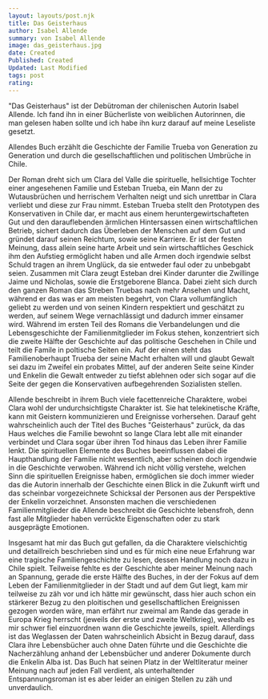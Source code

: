 ```yaml
---
layout: layouts/post.njk
title: Das Geisterhaus
author: Isabel Allende
summary: von Isabel Allende
image: das_geisterhaus.jpg
date: Created
Published: Created
Updated: Last Modified
tags: post
rating: 
---
```


"Das Geisterhaus" ist der Debütroman der chilenischen Autorin Isabel Allende. Ich fand ihn in einer Bücherliste von weiblichen Autorinnen, die man gelesen haben sollte und ich habe ihn kurz darauf auf meine Leseliste gesetzt.

Allendes Buch erzählt die Geschichte der Familie Trueba von Generation zu Generation und durch die gesellschaftlichen und politischen Umbrüche in Chile. 


Der Roman dreht sich um Clara del Valle die spirituelle, hellsichtige Tochter einer angesehenen Familie und Esteban Trueba, ein Mann der zu Wutausbrüchen und herrischem Verhalten neigt und sich unrettbar in Clara verliebt und diese zur Frau nimmt. 
Esteban Trueba stellt den Prototypen des Konservativen in Chile dar, er macht aus einem heruntergewirtschafteten Gut und den darauflebenden ärmlichen Hintersassen einen wirtschaftlichen Betrieb, sichert dadurch das Überleben der Menschen auf dem Gut und gründet darauf seinen Reichtum, sowie seine Karriere. Er ist der festen Meinung, dass allein seine harte Arbeit und sein wirtschaftliches Geschick ihm den Aufstieg ermöglicht haben und alle Armen doch irgendwie selbst Schuld tragen an ihrem Unglück, da sie entweder faul oder zu unbebgabt seien. 
Zusammen mit Clara zeugt Esteban drei Kinder darunter die Zwillinge Jaime und Nicholas, sowie die Erstgeborene Blanca. Dabei zieht sich durch den ganzen Roman das Streben Truebas nach mehr Ansehen und Macht, während er das was er am meisten begehrt, von Clara vollumfänglich geliebt zu werden und von seinen Kindern respektiert und geschätzt zu werden, auf seinem Wege vernachlässigt und dadurch immer einsamer wird. 
Während im ersten Teil des Romans die Verbandelungen und die Lebensgeschichte der Familienmitglieder im Fokus stehen, konzentriert sich die zweite Hälfte der Geschichte auf das politische Geschehen in Chile und teilt die Famile in poltische Seiten ein. Auf der einen steht das Familienoberhaupt Trueba der seine Macht erhalten will und glaubt Gewalt sei dazu im Zweifel ein probates Mittel, auf der anderen Seite seine Kinder und Enkelin die Gewalt entweder zu tiefst ablehnen oder sich sogar auf die Seite der gegen die Konservativen aufbegehrenden Sozialisten stellen. 

Allende beschreibt in ihrem Buch viele facettenreiche Charaktere, wobei Clara wohl der undurchsichtigste Charakter ist. Sie hat telekinetische Kräfte, kann mit Geistern kommunizieren und Ereignisse vorhersehen. Darauf geht wahrscheinlich auch der Titel des Buches "Geisterhaus" zurück, da das Haus welches die Familie bewohnt so lange Clara lebt alle mit einander verbindet und Clara sogar über ihren Tod hinaus das Leben ihrer Familie lenkt. Die spirituellen Elemente des Buches beeinflussen dabei die Haupthandlung der Familie nicht wesentlich, aber scheinen doch irgendwie in die Geschichte verwoben. Während ich nicht völlig verstehe, welchen Sinn die spirituellen Ereignisse haben, ermöglichen sie doch immer wieder das die Autorin innerhalb der Geschichte einen Blick in die Zukunft wirft und das scheinbar vorgezeichnete Schicksal der Personen aus der Perspektive der Enkelin vorzeichnet. 
Ansonsten machen die verschiedenen Familienmitglieder die Allende beschreibt die Geschichte lebensfroh, denn fast alle Mitglieder haben verrückte Eigenschaften oder zu stark ausgeprägte Emotionen.

Insgesamt hat mir das Buch gut gefallen, da die Charaktere vielschichtig und detaillreich beschrieben sind und es für mich eine neue Erfahrung war eine tragische Familiengeschichte zu lesen, dessen Handlung noch dazu in Chile spielt. 
Teilweise fehlte es der Geschichte aber meiner Meinung nach an Spannung, gerade die erste Hälfte des Buches, in der der Fokus auf dem Leben der Familienmitglieder in der Stadt und auf dem Gut liegt, kam mir teilweise zu zäh vor und ich hätte mir gewünscht, dass hier auch schon ein stärkerer Bezug zu den ploitischen und gesellschaftlichen Ereignissen gezogen worden wäre, man erfährt nur zweimal am Rande das gerade in Europa Krieg herrscht (jeweils der erste und zweite Weltkrieg), weshalb es mir schwer fiel einzuordnen wann die Geschichte jeweils, spielt. Allerdings ist das Weglassen der Daten wahrscheinlich Absicht in Bezug darauf, dass Clara ihre Lebensbücher auch ohne Daten führte und die Geschichte die Nacherzählung anhand der Lebensbücher und anderer Dokumente durch die Enkelin Alba ist.
Das Buch hat seinen Platz in der Weltliteratur meiner Meinung nach auf jeden Fall verdient, als unterhaltender Entspannungsroman ist es aber leider an einigen Stellen zu zäh und unverdaulich.

